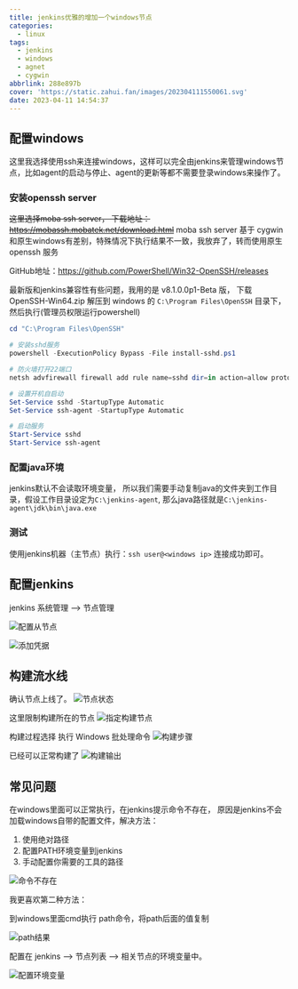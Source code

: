 ```yaml
---
title: jenkins优雅的增加一个windows节点
categories:
  - linux
tags:
  - jenkins
  - windows
  - agnet
  - cygwin
abbrlink: 288e897b
cover: 'https://static.zahui.fan/images/202304111550061.svg'
date: 2023-04-11 14:54:37
---
```


## 配置windows

这里我选择使用ssh来连接windows，这样可以完全由jenkins来管理windows节点，比如agent的启动与停止、agent的更新等都不需要登录windows来操作了。

### 安装openssh server

~~这里选择moba ssh server， 下载地址：<https://mobassh.mobatek.net/download.html>~~  moba ssh server 基于 cygwin 和原生windows有差别，特殊情况下执行结果不一致，我放弃了，转而使用原生 openssh 服务

GitHub地址：<https://github.com/PowerShell/Win32-OpenSSH/releases>

最新版和jenkins兼容性有些问题，我用的是 v8.1.0.0p1-Beta 版， 下载 OpenSSH-Win64.zip 解压到 windows 的 `C:\Program Files\OpenSSH` 目录下，然后执行(管理员权限运行powershell)

```powershell
cd "C:\Program Files\OpenSSH"

# 安装sshd服务
powershell -ExecutionPolicy Bypass -File install-sshd.ps1

# 防火墙打开22端口
netsh advfirewall firewall add rule name=sshd dir=in action=allow protocol=TCP localport=22

# 设置开机自启动
Set-Service sshd -StartupType Automatic
Set-Service ssh-agent -StartupType Automatic

# 启动服务
Start-Service sshd
Start-Service ssh-agent
```

### 配置java环境

jenkins默认不会读取环境变量， 所以我们需要手动复制java的文件夹到工作目录，假设工作目录设定为`C:\jenkins-agent`, 那么java路径就是`C:\jenkins-agent\jdk\bin\java.exe`

### 测试

使用jenkins机器（主节点）执行：`ssh user@<windows ip>` 连接成功即可。

## 配置jenkins

jenkins 系统管理 -->  节点管理

![配置从节点](https://static.zahui.fan/images/202304111530133.png)

![添加凭据](https://static.zahui.fan/images/202304111531143.png)


## 构建流水线

确认节点上线了。
![节点状态](https://static.zahui.fan/images/202304111546325.png)

这里限制构建所在的节点
![指定构建节点](https://static.zahui.fan/images/202304111546102.png)

构建过程选择 执行 Windows 批处理命令
![构建步骤](https://static.zahui.fan/images/202304111547029.png)

已经可以正常构建了
![构建输出](https://static.zahui.fan/images/202304111728884.png)

## 常见问题

在windows里面可以正常执行，在jenkins提示命令不存在， 原因是jenkins不会加载windows自带的配置文件，解决方法：

1. 使用绝对路径
2. 配置PATH环境变量到jenkins
3. 手动配置你需要的工具的路径

![命令不存在](https://static.zahui.fan/images/202304111819597.png)

我更喜欢第二种方法：

到windows里面cmd执行 path命令，将path后面的值复制

![path结果](https://static.zahui.fan/images/202304111821871.png)

配置在 jenkins  -->  节点列表  -->  相关节点的环境变量中。

![配置环境变量](https://static.zahui.fan/images/202304111822648.png)
